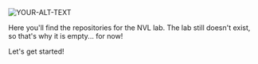 <picture>
 <source media="(prefers-color-scheme: dark)" srcset="https://raw.githubusercontent.com/ugurcandede/Under-Construction/master/construction-scene/Capture.PNG">
 <source media="(prefers-color-scheme: light)" srcset="https://raw.githubusercontent.com/ugurcandede/Under-Construction/master/construction-scene/Capture.PNG">
 <img alt="YOUR-ALT-TEXT" src="YOUR-DEFAULT-IMAGE">
</picture>


Here you'll find the repositories for the NVL lab. The lab still doesn't exist, so that's why it is empty... for now!

Let's get started!
